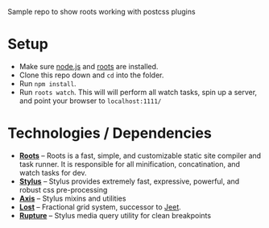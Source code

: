 Sample repo to show roots working with postcss plugins

# Setup
- Make sure [node.js](http://nodejs.org) and [roots](http://roots.cx/articles/getting-started) are installed.
- Clone this repo down and `cd` into the folder.
- Run `npm install`.
- Run `roots watch`. This will will perform all watch tasks, spin up a server, and point your browser to `localhost:1111/`

# Technologies / Dependencies
- **[Roots](http://roots.cx)** – Roots is a fast, simple, and customizable static site compiler and task runner. It is responsible for all minification, concatination, and watch tasks for dev.
- **[Stylus](http://learnboost.github.io/stylus/)** – Stylus provides extremely fast, expressive, powerful, and robust css pre-processing
- **[Axis](http://axis.netlify.com)** – Stylus mixins and utilities
- **[Lost](https://github.com/corysimmons/lost)** – Fractional grid system, successor to [Jeet](http://www.jeet.gs).
- **[Rupture](http://jenius.github.io/rupture/)** – Stylus media query utility for clean breakpoints
